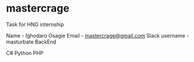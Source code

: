 # mastercrage
Task for HNG internship

Name - Ighodaro Osagie
Email - mastercrage@gmail.com
Slack username - masturbate
BackEnd 

C#
Python
PHP
